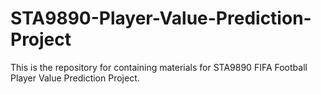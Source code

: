 # STA9890-Player-Value-Prediction-Project
This is the repository for containing materials for STA9890 FIFA Football Player Value Prediction Project.
